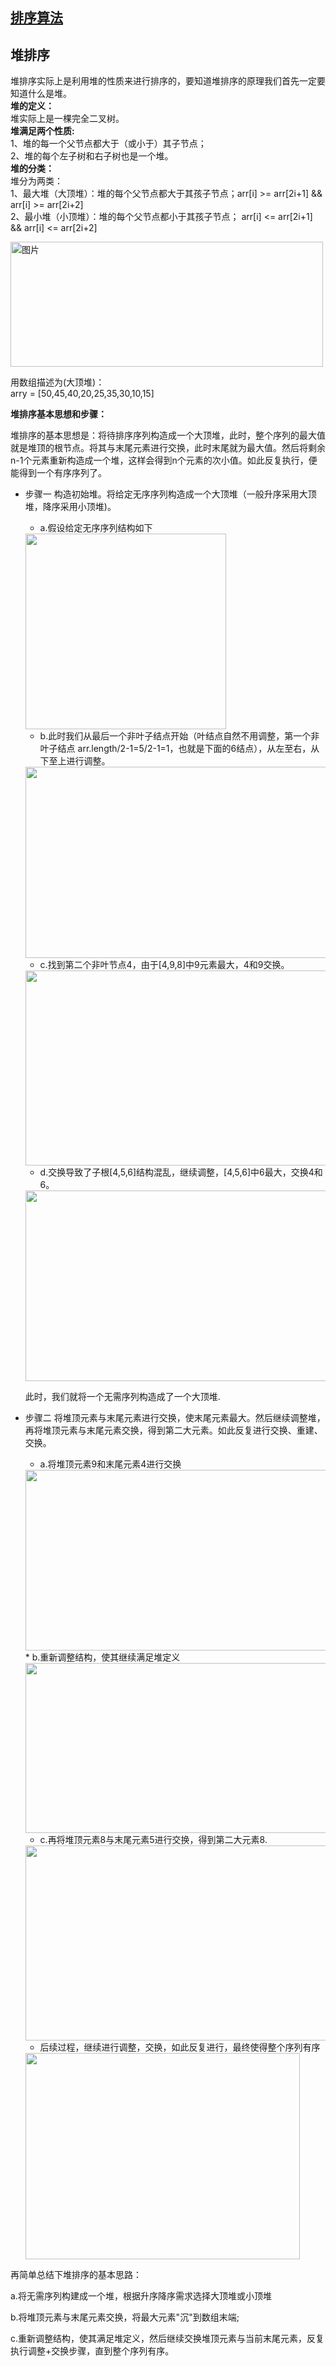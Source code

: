 

## [排序算法](https://github.com/Choven-Meng/Algorithms/tree/master/sortAlgorithm/BubbleSort)


## 堆排序

堆排序实际上是利用堆的性质来进行排序的，要知道堆排序的原理我们首先一定要知道什么是堆。    
**堆的定义：**    
堆实际上是一棵完全二叉树。     
**堆满足两个性质:**   
1、堆的每一个父节点都大于（或小于）其子节点；    
2、堆的每个左子树和右子树也是一个堆。    
**堆的分类：**     
堆分为两类：     
1、最大堆（大顶堆）：堆的每个父节点都大于其孩子节点；arr[i] >= arr[2i+1] && arr[i] >= arr[2i+2]        
2、最小堆（小顶堆）：堆的每个父节点都小于其孩子节点；   arr[i] <= arr[2i+1] && arr[i] <= arr[2i+2]  

<img src="https://images2015.cnblogs.com/blog/1024555/201612/1024555-20161217182750011-675658660.png" alt="图片" width="500" height="200">

用数组描述为(大顶堆)：  
arry = [50,45,40,20,25,35,30,10,15]  

**堆排序基本思想和步骤：**

堆排序的基本思想是：将待排序序列构造成一个大顶堆，此时，整个序列的最大值就是堆顶的根节点。将其与末尾元素进行交换，此时末尾就为最大值。然后将剩余n-1个元素重新构造成一个堆，这样会得到n个元素的次小值。如此反复执行，便能得到一个有序序列了。    
* 步骤一 构造初始堆。将给定无序序列构造成一个大顶堆（一般升序采用大顶堆，降序采用小顶堆)。   
  * a.假设给定无序序列结构如下     
  <img src="https://images2015.cnblogs.com/blog/1024555/201612/1024555-20161217192038651-934327647.png" alt="" width="321" height="313">  
  
  * b.此时我们从最后一个非叶子结点开始（叶结点自然不用调整，第一个非叶子结点 arr.length/2-1=5/2-1=1，也就是下面的6结点），从左至右，从下至上进行调整。
  
  <img src="https://images2015.cnblogs.com/blog/1024555/201612/1024555-20161217192209433-270379236.png" alt="" width="697" height="306">  
  
  * c.找到第二个非叶节点4，由于[4,9,8]中9元素最大，4和9交换。      
  
  <img src="https://images2015.cnblogs.com/blog/1024555/201612/1024555-20161217192854636-1823585260.png" alt="" width="700" height="312">      
  
  * d.交换导致了子根[4,5,6]结构混乱，继续调整，[4,5,6]中6最大，交换4和6。   
  
  <img src="https://images2015.cnblogs.com/blog/1024555/201612/1024555-20161217193347886-1142194411.png" alt="" width="747" height="305">      
  
  此时，我们就将一个无需序列构造成了一个大顶堆.      

* 步骤二 将堆顶元素与末尾元素进行交换，使末尾元素最大。然后继续调整堆，再将堆顶元素与末尾元素交换，得到第二大元素。如此反复进行交换、重建、交换。     
  
  * a.将堆顶元素9和末尾元素4进行交换  
  <img src="https://images2015.cnblogs.com/blog/1024555/201612/1024555-20161217194207620-1455153342.png" alt="" width="739" height="289">     
  * b.重新调整结构，使其继续满足堆定义    
  
  <img src="https://images2015.cnblogs.com/blog/1024555/201612/1024555-20161218153110495-1280388728.png" alt="" width="722" height="272">     
  
  * c.再将堆顶元素8与末尾元素5进行交换，得到第二大元素8.   
  
  <img src="https://images2015.cnblogs.com/blog/1024555/201612/1024555-20161218152929339-1114983222.png" alt="" width="749" height="312">      
  
  * 后续过程，继续进行调整，交换，如此反复进行，最终使得整个序列有序   
  
  <img src="https://images2015.cnblogs.com/blog/1024555/201612/1024555-20161218152348229-935654830.png" alt="" width="439" height="330">  
再简单总结下堆排序的基本思路：

  a.将无需序列构建成一个堆，根据升序降序需求选择大顶堆或小顶堆
   
  b.将堆顶元素与末尾元素交换，将最大元素"沉"到数组末端;
  
  c.重新调整结构，使其满足堆定义，然后继续交换堆顶元素与当前末尾元素，反复执行调整+交换步骤，直到整个序列有序。
